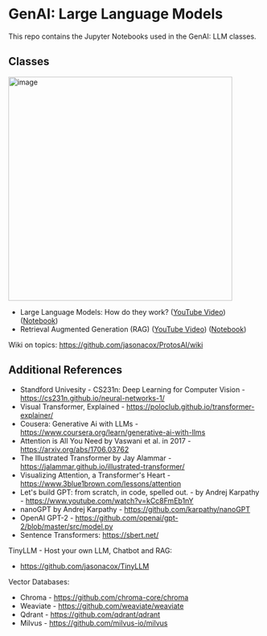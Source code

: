 # GenAI: Large Language Models

This repo contains the Jupyter Notebooks used in the GenAI: LLM classes.

## Classes

<img width="445" alt="image" src="https://github.com/user-attachments/assets/67aafa9c-9711-4428-91ab-cdeb4151d047">

* Large Language Models: How do they work? ([YouTube Video](https://youtu.be/s4zEQyM_Rks?si=-0ki7cW5z2vvKEcG)) ([Notebook](gpt.ipynb))
* Retrieval Augmented Generation (RAG) ([YouTube Video](https://youtu.be/MyCWYweJniA?si=8Vl_JwBGuGQui5U4)) ([Notebook](rag.ipynb))

Wiki on topics:  https://github.com/jasonacox/ProtosAI/wiki

## Additional References

* Standford Univesity - CS231n: Deep Learning for Computer Vision - https://cs231n.github.io/neural-networks-1/
* Visual Transformer, Explained - https://poloclub.github.io/transformer-explainer/
* Cousera: Generative Ai with LLMs - https://www.coursera.org/learn/generative-ai-with-llms
* Attention is All You Need by Vaswani et al. in 2017 - https://arxiv.org/abs/1706.03762
* The Illustrated Transformer by Jay Alammar - https://jalammar.github.io/illustrated-transformer/
* Visualizing Attention, a Transformer's Heart - https://www.3blue1brown.com/lessons/attention
* Let's build GPT: from scratch, in code, spelled out. - by Andrej Karpathy - https://www.youtube.com/watch?v=kCc8FmEb1nY
* nanoGPT by Andrej Karpathy - https://github.com/karpathy/nanoGPT
* OpenAI GPT-2 - https://github.com/openai/gpt-2/blob/master/src/model.py
* Sentence Transformers: https://sbert.net/

TinyLLM - Host your own LLM, Chatbot and RAG:

* https://github.com/jasonacox/TinyLLM

Vector Databases:

* Chroma - https://github.com/chroma-core/chroma
* Weaviate - https://github.com/weaviate/weaviate
* Qdrant - https://github.com/qdrant/qdrant
* Milvus - https://github.com/milvus-io/milvus



